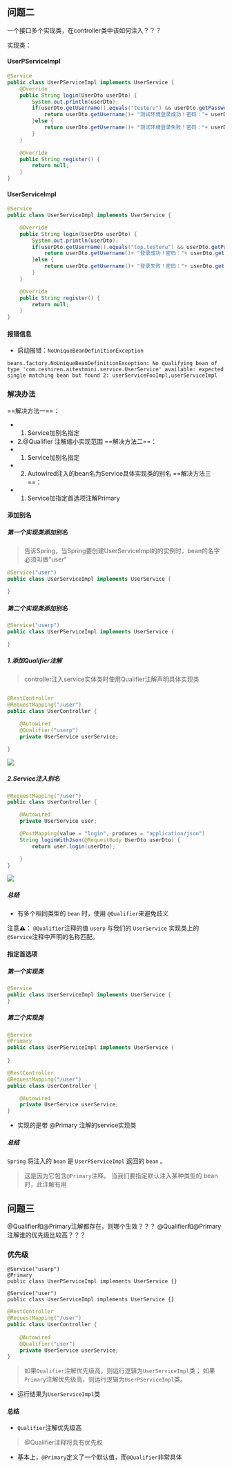 
## 问题二
一个接口多个实现类，在controller类中该如何注入？？？

实现类：
#### UserPServiceImpl
```java
@Service
public class UserPServiceImpl implements UserService {
    @Override
    public String login(UserDto userDto) {
        System.out.println(userDto);
        if(userDto.getUsername().equals("testeru") && userDto.getPassword().equals("testuser")) {
            return userDto.getUsername()+ "测试环境登录成功！密码："+ userDto.getPassword() ;
        }else {
            return userDto.getUsername()+ "测试环境登录失败！密码："+ userDto.getPassword() ;
        }
    }

    @Override
    public String register() {
        return null;
    }
}

```



#### UserServiceImpl
```java
@Service
public class UserServiceImpl implements UserService {

    @Override
    public String login(UserDto userDto) {
        System.out.println(userDto);
        if(userDto.getUsername().equals("top.testeru") && userDto.getPassword().equals("postJson")) {
            return userDto.getUsername()+ "登录成功！密码："+ userDto.getPassword() ;
        }else {
            return userDto.getUsername()+ "登录失败！密码："+ userDto.getPassword() ;
        }
    }

    @Override
    public String register() {
        return null;
    }
}
```



#### 报错信息
- 启动报错：`NoUniqueBeanDefinitionException`
```
beans.factory.NoUniqueBeanDefinitionException: No qualifying bean of type 'com.ceshiren.aitestmini.service.UserService' available: expected single matching bean but found 2: userServiceFooImpl,userServiceImpl
```

### 解决办法
==解决方法一==：
- 1. Service加别名指定
- 2.@Qualifier 注解缩小实现范围
==解决方法二==：
- 1. Service加别名指定
- 2. Autowired注入的bean名为Service具体实现类的别名
==解决方法三==：
- 1. Service加指定首选项注解Primary
#### 添加别名
##### 第一个实现类添加别名
>告诉Spring，当Spring要创建UserServiceImpl的的实例时，bean的名字必须叫做"user"


```java
@Service("user")
public class UserServiceImpl implements UserService {

}

```

##### 第二个实现类添加别名
```java
@Service("userp")
public class UserPServiceImpl implements UserService {

}
```


##### 1.添加Qualifier注解
>controller注入service实体类时使用Qualifier注解声明具体实现类

```java

@RestController
@RequestMapping("/user")
public class UserController {

    @Autowired
    @Qualifier("userp")
    private UserService userService;

}
```

![](https://gitee.com/javaTesteru/picgo/raw/master/images/hogwarts/202204191421830.png)





##### 2.Service注入别名

```java
@RequestMapping("/user")
public class UserController {

    @Autowired
    private UserService user;

    @PostMapping(value = "login", produces = "application/json")
    String loginWithJson(@RequestBody UserDto userDto) {
        return user.login(userDto);

    }
}
```
![](https://gitee.com/javaTesteru/picgo/raw/master/images/hogwarts/202204191431884.png)


##### 总结
- 有多个相同类型的 `bean` 时，使用 `@Qualifier`来避免歧义

注意⚠️：
`@Qualifier`注释的值 `userp` 与我们的 `UserService` 实现类上的 `@Service`注释中声明的名称匹配。


#### 指定首选项
##### 第一个实现类

```java
@Service
public class UserServiceImpl implements UserService {
}
```

##### 第二个实现类
```java
@Service
@Primary
public class UserPServiceImpl implements UserService {
    
}
```


```java
@RestController
@RequestMapping("/user")
public class UserController {

    @Autowired
    private UserService userService;
}
```

- 实现的是带 @Primary 注解的service实现类

##### 总结
`Spring` 将注入的 `bean` 是 `UserPServiceImpl` 返回的 `bean` 。

>这是因为它包含`@Primary`注释。
>当我们要指定默认注入某种类型的 bean时，此注解有用

## 问题三
@Qualifier和@Primary注解都存在，则哪个生效？？？
@Qualifier和@Primary注解谁的优先级比较高？？？
### 优先级

```
@Service("userp")
@Primary
public class UserPServiceImpl implements UserService {}
```

```
@Service("user")  
public class UserServiceImpl implements UserService {}
```



```java
@RestController  
@RequestMapping("/user")  
public class UserController {  
  
    @Autowired  
    @Qualifier("user")  
    private UserService userService;
}
```


>如果`Qualifier`注解优先级高，则运行逻辑为`UserServiceImpl`类；
>如果`Primary`注解优先级高，则运行逻辑为`UserPServiceImpl`类。



- 运行结果为`UserServiceImpl`类
#### 总结
- `Qualifier`注解优先级高
>@Qualifier注释将具有优先权

- 基本上，`@Primary`定义了一个默认值，而`@Qualifier`非常具体